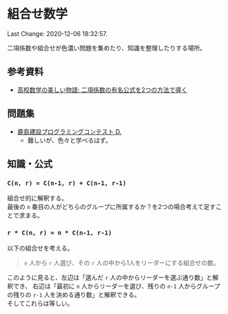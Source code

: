 # 組合せ数学

Last Change: 2020-12-06 18:32:57.

二項係数や組合せが色濃い問題を集めたり、知識を整理したりする場所。

## 参考資料

- [高校数学の美しい物語: 二項係数の有名公式を2つの方法で導く](https://mathtrain.jp/nikoukeisu)

## 問題集

- [鹿島建設プログラミングコンテスト D.](https://atcoder.jp/contests/arc110/tasks/arc110_d)
  - 難しいが、色々と学べるはず。

## 知識・公式

### `C(n, r) = C(n-1, r) + C(n-1, r-1)`

組合せ的に解釈する。  
最後の `n` 番目の人がどちらのグループに所属するか？を2つの場合考えて足すことで求まる。

### `r * C(n, r) = n * C(n-1, r-1)`

以下の組合せを考える。

> `n` 人から `r` 人選び、その `r` 人の中から1人をリーダーにする組合せの数。

このように見ると、左辺は「選んだ `r` 人の中からリーダーを選ぶ通り数」と解釈でき、
右辺は「最初に `n` 人からリーダーを選び、残りの `n-1` 人からグループの残りの `r-1` 人を決める通り数」と解釈できる。  
そしてこれらは等しい。


